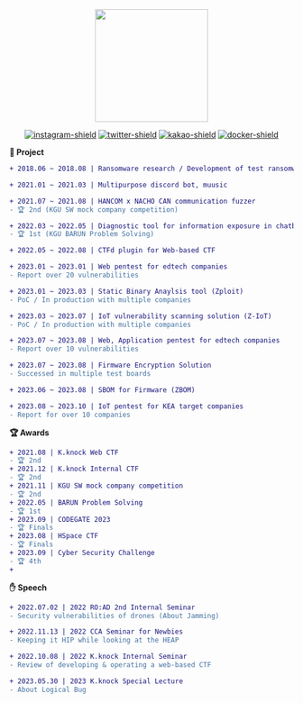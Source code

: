 <!-- <h2>Hi There! 👋</h2> -->

<!-- <img align="center" src="https://i.giphy.com/OSOOHw7N9gb3R06OU7.gif" width="200"> -->
<!-- [![banner-image]][banner-link] -->

<div align="center">

<img align="center" src="https://i.giphy.com/OSOOHw7N9gb3R06OU7.gif" width="200">

<br>

[![instagram-shield]][instagram-link]
[![twitter-shield]][twitter-link]
[![kakao-shield]][kakao-link]
[![docker-shield]][docker-link]

<!-- <img src="https://github-readme-streak-stats.herokuapp.com/?user=hannbyul&theme=dark"/> -->

</div>

**🚀 Project**

```diff
+ 2018.06 ~ 2018.08 | Ransomware research / Development of test ransomware using Minesweeper

+ 2021.01 ~ 2021.03 | Multipurpose discord bot, muusic

+ 2021.07 ~ 2021.08 | HANCOM x NACHO CAN communication fuzzer
- 🏆 2nd (KGU SW mock company competition)

+ 2022.03 ~ 2022.05 | Diagnostic tool for information exposure in chatbots
- 🏆 1st (KGU BARUN Problem Solving)

+ 2022.05 ~ 2022.08 | CTFd plugin for Web-based CTF

+ 2023.01 ~ 2023.01 | Web pentest for edtech companies
- Report over 20 vulnerabilities

+ 2023.01 ~ 2023.03 | Static Binary Anaylsis tool (Zploit)
- PoC / In production with multiple companies

+ 2023.03 ~ 2023.07 | IoT vulnerability scanning solution (Z-IoT)
- PoC / In production with multiple companies

+ 2023.07 ~ 2023.08 | Web, Application pentest for edtech companies
- Report over 10 vulnerabilities

+ 2023.07 ~ 2023.08 | Firmware Encryption Solution
- Successed in multiple test boards

+ 2023.06 ~ 2023.08 | SBOM for Firmware (ZBOM)

+ 2023.08 ~ 2023.10 | IoT pentest for KEA target companies
- Report for over 10 companies
```

**🏆 Awards**

```diff
+ 2021.08 | K.knock Web CTF
- 🏆 2nd
+ 2021.12 | K.knock Internal CTF
- 🏆 2nd
+ 2021.11 | KGU SW mock company competition
- 🏆 2nd
+ 2022.05 | BARUN Problem Solving
- 🏆 1st
+ 2023.09 | CODEGATE 2023
- 🏆 Finals
+ 2023.08 | HSpace CTF
- 🏆 Finals
+ 2023.09 | Cyber Security Challenge
- 🏆 4th
+
```

**✋ Speech**

```diff
+ 2022.07.02 | 2022 RO:AD 2nd Internal Seminar
- Security vulnerabilities of drones (About Jamming)

+ 2022.11.13 | 2022 CCA Seminar for Newbies
- Keeping it HIP while looking at the HEAP

+ 2022.10.08 | 2022 K.knock Internal Seminar
- Review of developing & operating a web-based CTF

+ 2023.05.30 | 2023 K.knock Special Lecture
- About Logical Bug
```

<!-- banner link -->

[banner-image]: ./assets/profile-banner.png
[banner-link]: https://www.github.com/hannbyul

<!-- SNS -->

[instagram-link]: https://www.instagram.com/han.__.byul/
[instagram-shield]: https://img.shields.io/twitter/follow/han.__.byul?style=flat&logo=instagram&color=%23E4405F
[twitter-link]: https://twitter.com/intent/follow?screen_name=han__byul
[twitter-shield]: https://img.shields.io/twitter/follow/han__byul?style=flat&logo=twitter&color=%231DA1F2
[kakao-link]: https://open.kakao.com/me/han__byul
[kakao-shield]: https://img.shields.io/twitter/follow/han__byul?style=flat&logo=kakaotalk&color=%23FFCD00
[docker-link]: https://hub.docker.com/u/hannbyul
[docker-shield]: https://img.shields.io/twitter/follow/hannbyul?style=flat&logo=docker&color=%232496ED

<!-- github info -->

[streak-stats]: https://github-readme-streak-stats.herokuapp.com/?user=hannbyul&theme=dark
